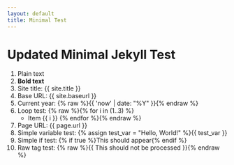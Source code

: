 ```yaml
---
layout: default
title: Minimal Test
---
```


# Updated Minimal Jekyll Test

1. Plain text
2. **Bold text**
3. Site title: {{ site.title }}
4. Base URL: {{ site.baseurl }}
5. Current year: {% raw %}{{ 'now' | date: "%Y" }}{% endraw %}
6. Loop test:
   {% raw %}{% for i in (1..3) %}
   - Item {{ i }}
   {% endfor %}{% endraw %}
7. Page URL: {{ page.url }}
8. Simple variable test: {% assign test_var = "Hello, World!" %}{{ test_var }}
9. Simple if test: {% if true %}This should appear{% endif %}
10. Raw tag test: {% raw %}{{ This should not be processed }}{% endraw %}